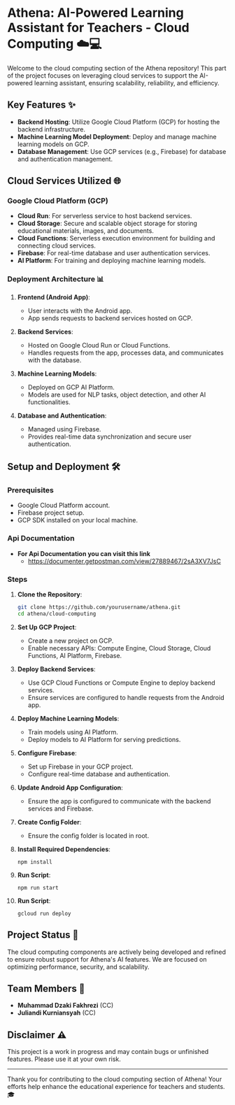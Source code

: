 # Athena: AI-Powered Learning Assistant for Teachers - Cloud Computing ☁️💻

Welcome to the cloud computing section of the Athena repository! This part of the project focuses on leveraging cloud services to support the AI-powered learning assistant, ensuring scalability, reliability, and efficiency.

## Key Features ✨

- **Backend Hosting**: Utilize Google Cloud Platform (GCP) for hosting the backend infrastructure.
- **Machine Learning Model Deployment**: Deploy and manage machine learning models on GCP.
- **Database Management**: Use GCP services (e.g., Firebase) for database and authentication management.

## Cloud Services Utilized 🌐

### Google Cloud Platform (GCP)
- **Cloud Run**: For serverless service to host backend services.
- **Cloud Storage**: Secure and scalable object storage for storing educational materials, images, and documents.
- **Cloud Functions**: Serverless execution environment for building and connecting cloud services.
- **Firebase**: For real-time database and user authentication services.
- **AI Platform**: For training and deploying machine learning models.

### Deployment Architecture 📊

1. **Frontend (Android App)**:
   - User interacts with the Android app.
   - App sends requests to backend services hosted on GCP.

2. **Backend Services**:
   - Hosted on Google Cloud Run or Cloud Functions.
   - Handles requests from the app, processes data, and communicates with the database.

3. **Machine Learning Models**:
   - Deployed on GCP AI Platform.
   - Models are used for NLP tasks, object detection, and other AI functionalities.

4. **Database and Authentication**:
   - Managed using Firebase.
   - Provides real-time data synchronization and secure user authentication.

## Setup and Deployment 🛠️

### Prerequisites
- Google Cloud Platform account.
- Firebase project setup.
- GCP SDK installed on your local machine.

### Api Documentation
- **For Api Documentation you can visit this link**
   - https://documenter.getpostman.com/view/27889467/2sA3XV7JsC
   
### Steps

1. **Clone the Repository**:
   ```bash
   git clone https://github.com/yourusername/athena.git
   cd athena/cloud-computing
   ```

2. **Set Up GCP Project**:
   - Create a new project on GCP.
   - Enable necessary APIs: Compute Engine, Cloud Storage, Cloud Functions, AI Platform, Firebase.

3. **Deploy Backend Services**:
   - Use GCP Cloud Functions or Compute Engine to deploy backend services.
   - Ensure services are configured to handle requests from the Android app.

4. **Deploy Machine Learning Models**:
   - Train models using AI Platform.
   - Deploy models to AI Platform for serving predictions.

5. **Configure Firebase**:
   - Set up Firebase in your GCP project.
   - Configure real-time database and authentication.

6. **Update Android App Configuration**:
   - Ensure the app is configured to communicate with the backend services and Firebase.

7. **Create Config Folder**:
   - Ensure the config folder is located in root.

8. **Install Required Dependencies**:
   ```
   npm install
   ```

9. **Run Script**:
   ```
   npm run start 
   ```

9. **Run Script**:
   ```
   gcloud run deploy
   ```

## Project Status 🚀

The cloud computing components are actively being developed and refined to ensure robust support for Athena's AI features. We are focused on optimizing performance, security, and scalability.

## Team Members 👥

- **Muhammad Dzaki Fakhrezi** (CC)
- **Juliandi Kurniansyah** (CC)

## Disclaimer ⚠️

This project is a work in progress and may contain bugs or unfinished features. Please use it at your own risk.

---

Thank you for contributing to the cloud computing section of Athena! Your efforts help enhance the educational experience for teachers and students. 🎓
